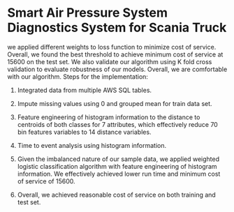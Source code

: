 # Smart Air Pressure System Diagnostics System for Scania Truck


we applied different weights to loss function to minimize cost of service. Overall, we found the best threshold to achieve minimum cost of service at 15600 on the test set. We also validate our algorithm using K fold cross validation to evaluate robustness of our models. Overall, we are comfortable with our algorithm.
Steps for the implementation:

1. Integrated data from multiple AWS SQL tables.

2. Impute missing values using 0 and grouped mean for train data set.

3. Feature engineering of histogram information to the distance to centroids of both classes for 7 attributes, which effectively reduce 70 bin features variables to 14 distance variables.

4. Time to event analysis using histogram information.

5. Given the imbalanced nature of our sample data, we applied weighted logistic classification algorithm with feature engineering of histogram information. We effectively achieved lower run time and minimum cost of service of 15600.

6. Overall, we achieved reasonable cost of service on both training and test set.

